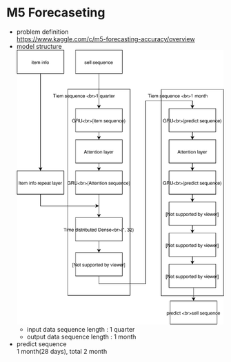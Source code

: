 M5 Forecaseting
==
- problem definition    
    https://www.kaggle.com/c/m5-forecasting-accuracy/overview
- model structure    
    ![Alt model structure](./M5_predict.svg)
    - input data sequence length : 1 quarter
    - output data sequence length : 1 month
- predict sequence    
    1 month(28 days), total 2 month